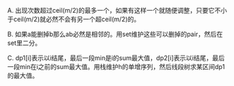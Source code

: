 A. 出现次数超过ceil(m/2)的最多一个，如果有这样一个就随便调整，只要它不小于ceil(m/2)就必然不会有另一个超ceil(m/2)的。

B. 如果a能删掉b那么ab必然是相邻的。用set维护这些可以删掉的pair，然后在set里二分。

C. dp1[i]表示以i结尾，最后一段min是i的sum最大值，dp2[i]表示以i结尾，最后一段min在i之前的sum最大值。用栈维护h的单增序列，然后线段树求某区间dp1的最大值。
